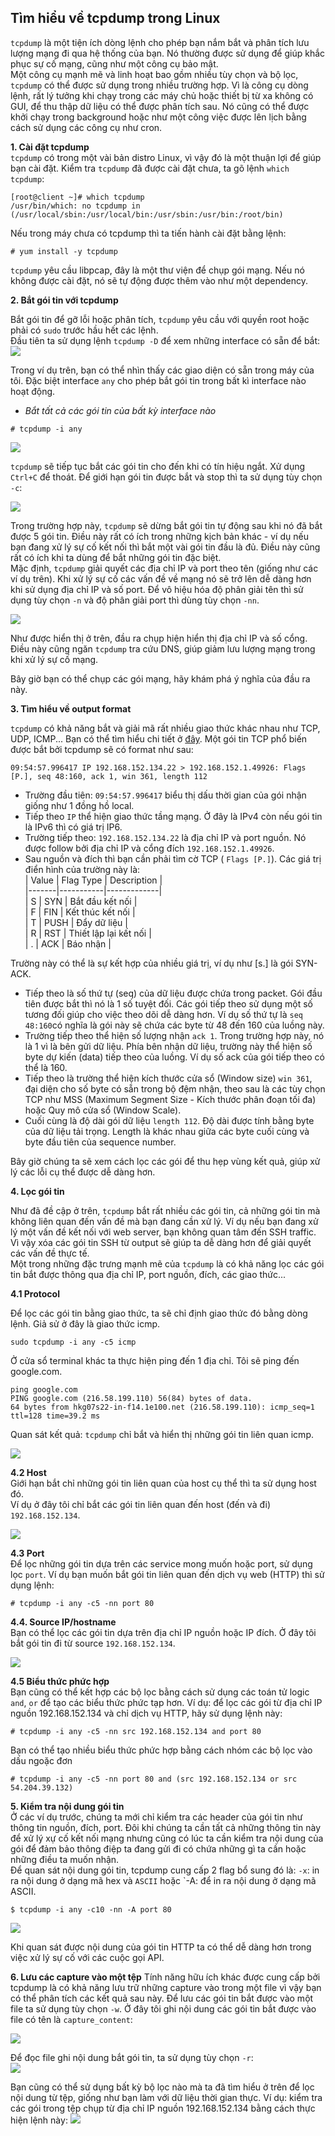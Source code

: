 ## Tìm hiểu về tcpdump trong Linux  

`tcpdump` là một tiện ích dòng lệnh cho phép bạn nắm bắt và phân tích lưu lượng mạng đi qua hệ thống của bạn. Nó thường được sử dụng để giúp khắc phục sự cố mạng, cũng như một công cụ bảo mật.  
Một công cụ mạnh mẽ và linh hoạt bao gồm nhiều tùy chọn và bộ lọc, `tcpdump` có thể được sử dụng trong nhiều trường hợp. Vì là công cụ dòng lệnh, rất lý tưởng khi chạy trong các máy chủ hoặc thiết bị từ xa không có GUI, để thu thập dữ liệu có thể được phân tích sau. Nó cũng có thể được khởi chạy trong background hoặc như một công việc được lên lịch bằng cách sử dụng các công cụ như cron.  

**1. Cài đặt tcpdump**  
`tcpdump` có trong một vài bản distro Linux, vì vậy đó là một thuận lợi để giúp bạn cài đặt. Kiểm tra `tcpdump` đã được cài đặt chưa, ta gõ lệnh `which tcpdump`:   
```
[root@client ~]# which tcpdump
/usr/bin/which: no tcpdump in (/usr/local/sbin:/usr/local/bin:/usr/sbin:/usr/bin:/root/bin)
```
Nếu trong máy chưa có tcpdump thì ta tiến hành cài đặt bằng lệnh:  
```
# yum install -y tcpdump
```
`tcpdump` yêu cầu libpcap, đây là một thư viện để chụp gói mạng. Nếu nó không được cài đặt, nó sẽ tự động được thêm vào như một dependency.  

**2. Bắt gói tin với tcpdump**  

Bắt gói tin để gỡ lỗi hoặc phân tích, `tcpdump` yêu cầu với quyền root hoặc phải có `sudo` trước hầu hết các lệnh.  
Đầu tiên ta sử dụng lệnh `tcpdump -D` để xem những interface có sẵn để bắt:  
<img src="https://i.imgur.com/OUSeWpi.png">

Trong ví dụ trên, bạn có thể nhìn thấy các giao diện có sẵn trong máy của tôi. Đặc biệt interface `any` cho phép bắt gói tin trong bất kì interface nào hoạt động.  
 - *Bắt tất cả các gói tin của bất kỳ interface nào*  
 ```
 # tcpdump -i any
 ```
 <img src="https://i.imgur.com/sjDtj9F.png">  

  `tcpdump` sẽ tiếp tục bắt các gói tin cho đến khi có tín hiệu ngắt. Xử dụng `Ctrl+C` để thoát. 
  Để giới hạn gói tin được bắt và stop thì ta sử dụng tùy chọn `-c`:  

  <img src="https://i.imgur.com/eORVeTH.png">  

  Trong trường hợp này, `tcpdump` sẽ dừng bắt gói tin tự động sau khi nó đã bắt được 5 gói tin. Điều này rất có ích trong những kịch bản khác - ví dụ nếu bạn đang xử lý sự cố kết nối thì bắt một vài gói tin đầu là đủ. Điều này cũng rất có ích khi ta dùng để bắt những gói tin đặc biệt.  
  Mặc định, `tcpdump` giải quyết các địa chỉ IP và port theo tên (giống như các ví dụ trên). Khi xử lý sự cố các vấn đề về mạng nó sẽ trở lên dễ dàng hơn khi sử dụng địa chỉ IP và số port. Để vô hiệu hóa độ phân giải tên thì sử dụng tùy chọn `-n` và độ phân giải port thì dùng tùy chọn `-nn`.  

<img src="https://i.imgur.com/1vWMmKQ.png">  

Như được hiển thị ở trên, đầu ra chụp hiện hiển thị địa chỉ IP và số cổng. Điều này cũng ngăn `tcpdump` tra cứu DNS, giúp giảm lưu lượng mạng trong khi xử lý sự cố mạng.

Bây giờ bạn có thể chụp các gói mạng, hãy khám phá ý nghĩa của đầu ra này.

**3. Tìm hiểu về output format**

`tcpdump` có khả năng bắt và giải mã rất nhiều giao thức khác nhau như TCP, UDP, ICMP... Bạn có thể tìm hiểu chi tiết ở [đây](http://www.tcpdump.org/manpages/tcpdump.1.html#lbAG). Một gói tin TCP phổ biến được bắt bởi tcpdump sẽ có format như sau:  
```
09:54:57.996417 IP 192.168.152.134.22 > 192.168.152.1.49926: Flags [P.], seq 48:160, ack 1, win 361, length 112
```

- Trường đầu tiên: `09:54:57.996417` biểu thị dấu thời gian của gói nhận giống như 1 đồng hồ local.  
- Tiếp theo `IP` thể hiện giao thức tầng mạng. Ở đây là IPv4 còn nếu gói tin là IPv6 thì có giá trị IP6.  
- Trường tiếp theo: `192.168.152.134.22` là địa chỉ IP  và port nguồn. Nó được follow bởi địa chỉ IP và cổng đích `192.168.152.1.49926`. 
- Sau nguồn và đích thì bạn cần phải tìm cờ TCP ( `Flags [P.]`). Các giá trị điển hình của trường này là:  
| Value | Flag Type | Description |  
|-------|-----------|-------------|  
| S | SYN | Bắt đầu kết nối |  
| F | FIN | Kết thúc kết nối |     
| T | PUSH | Đẩy dữ liệu |  
| R | RST | Thiết lập lại kết nối |  
| . | ACK | Báo nhận |  

Trường này có thể là sự kết hợp của nhiều giá trị, ví dụ như [s.] là gói SYN-ACK.   
- Tiếp theo là số thứ tự (seq) của dữ liệu được chứa trong packet. Gói đầu tiên được bắt thì nó là 1 số tuyệt đối. Các gói tiếp theo sử dụng một số tương đối giúp cho việc theo dõi dễ dàng hơn. Ví dụ số thứ tự là `seq 48:160`có nghĩa là gói này sẽ chứa các byte từ 48 đến 160 của luồng này. 
- Trường tiếp theo thể hiện số lượng nhận `ack 1`. Trong trường hợp này, nó là 1 vì là bên gửi dữ liệu. Phía bên nhận dữ liệu, trường này thể hiện số byte dự kiến (data) tiếp theo của luồng. Ví dụ số ack của gói tiếp theo có thể là 160.  
- Tiếp theo là trường thể hiện kích thước cửa sổ (Window size) `win 361`, đại diện cho số byte có sẵn trong bộ đệm nhận, theo sau là các tùy chọn TCP như MSS (Maximum Segment Size - Kích thước phân đoạn tối đa) hoặc Quy mô cửa sổ (Window Scale).
- Cuối cùng là độ dài gói dữ liệu `length 112`. Độ dài được tính bằng byte của dữ liệu tải trọng. Length là khác nhau giữa các byte cuối cùng và byte đầu tiên của sequence number.  

Bây giờ chúng ta sẽ xem cách lọc các gói để thu hẹp vùng kết quả, giúp xử lý các lỗi cụ thể được dễ dàng hơn. 

**4. Lọc gói tin**  

Như đã đề cập ở trên, `tcpdump` bắt rất nhiều các gói tin, cả những gói tin mà không liên quan đến vấn đề mà bạn đang cần xử lý. Ví dụ nếu bạn đang xử lý một vấn đề kết nối với web server, bạn không quan tâm đến SSH traffic. Vì vậy xóa các gói tin SSH từ output sẽ giúp ta dễ dàng hơn để giải quyết các vấn đề thực tế.  
Một trong những đặc trưng mạnh mẽ của `tcpdump` là có khả năng lọc các gói tin bắt được thông qua địa chỉ IP, port nguồn, đích, các giao thức...  

**4.1 Protocol**

Để lọc các gói tin bằng giao thức, ta sẽ chỉ định giao thức đó bằng dòng lệnh. Giả sử ở đây là giao thức icmp. 
```
sudo tcpdump -i any -c5 icmp

```
Ở cửa sổ terminal khác ta thực hiện ping đến 1 địa chỉ. Tôi sẽ ping đến google.com.  
```
ping google.com
PING google.com (216.58.199.110) 56(84) bytes of data.
64 bytes from hkg07s22-in-f14.1e100.net (216.58.199.110): icmp_seq=1 ttl=128 time=39.2 ms
```

Quan sát kết quả: `tcpdump` chỉ bắt và hiển thị những gói tin liên quan icmp.

<img src="https://i.imgur.com/XybEPJD.png">  

**4.2 Host**  
Giới hạn bắt chỉ những gói tin liên quan của host cụ thể thì ta sử dụng host đó.  
Ví dụ ở đây tôi chỉ bắt các gói tin liên quan đến host (đến và đi) `192.168.152.134`.  

<img src="https://i.imgur.com/Uazwzu1.png">  

**4.3 Port**  
Để lọc những gói tin dựa trên các service mong muốn hoặc port, sử dụng lọc `port`. Ví dụ bạn muốn bắt gói tin liên quan đến dịch vụ web (HTTP) thì sử dụng lệnh:  
```
# tcpdump -i any -c5 -nn port 80
```  

**4.4. Source IP/hostname**  
Bạn có thể lọc các gói tin dựa trên địa chỉ IP nguồn hoặc IP đích. Ở đây tôi bắt gói tin đi từ source `192.168.152.134`.  

<img src="https://i.imgur.com/r6g8XYQ.png">

**4.5 Biểu thức phức hợp**  
Bạn cũng có thể kết hợp các bộ lọc bằng cách sử dụng các toán tử logic `and`, `or` để tạo các biểu thức phức tạp hơn. Ví dụ: để lọc các gói từ địa chỉ IP nguồn 192.168.152.134 và chỉ dịch vụ HTTP, hãy sử dụng lệnh này:
```
# tcpdump -i any -c5 -nn src 192.168.152.134 and port 80
```  
Bạn có thể tạo nhiều biểu thức phức hợp bằng cách nhóm các bộ lọc vào dấu ngoặc đơn

```
# tcpdump -i any -c5 -nn port 80 and (src 192.168.152.134 or src 54.204.39.132)
```  

**5. Kiểm tra nội dung gói tin**  
Ở các ví dụ trước, chúng ta mới chỉ kiểm tra các header của gói tin như thông tin nguồn, đích, port. Đôi khi chúng ta cần tất cả những thông tin này để xử lý xự cố kết nối mạng nhưng cũng có lúc ta cần kiểm tra nội dung 
của gói để đảm bảo thông điệp ta đang gửi đi có chứa những gì ta cần hoặc những điều ta muốn nhận.  
Để quan sát nội dung gói tin, tcpdump cung cấp 2 flag bổ sung đó là: `-x`: in ra nội dung ở dạng mã hex và `ASCII` hoặc `-A: để in ra nội dung ở dạng mã ASCII.  
```
$ tcpdump -i any -c10 -nn -A port 80
```  
<img src="https://i.imgur.com/cOgpmQb.png"> 

Khi quan sát được nội dung của gói tin HTTP ta có thể dễ dàng hơn trong việc xử lý sự cố với các cuộc gọi API.   

**6. Lưu các capture vào một tệp** 
Tính năng hữu ích khác được cung cấp bởi tcpdump là có khả năng lưu trữ những capture vào trong một file vì vậy bạn có thể phân tích các kết quả sau này. 
Để lưu các gói tin bắt được vào một file ta sử dụng tùy chọn `-w`. Ở đây tôi ghi nội dung các gói tin bắt được vào file có tên là `capture_content`:  

<img src="https://i.imgur.com/HS7Pvyv.png">  

Để đọc file ghi nội dung bắt gói tin, ta sử dụng tùy chọn `-r`:  
<img src="https://i.imgur.com/xS97ZCs.png">

Bạn cũng có thể sử dụng bất kỳ bộ lọc nào mà ta đã tìm hiểu ở trên để lọc nội dung từ tệp, giống như bạn làm với dữ liệu thời gian thực. Ví dụ: kiểm tra các gói trong tệp chụp từ địa chỉ IP nguồn 192.168.152.134 bằng cách thực hiện lệnh này:
<img src="https://i.imgur.com/stoQyJT.png">  

